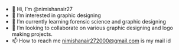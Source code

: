 - 👋 Hi, I’m @nimishanair27
- 👀 I’m interested in graphic designing
- 🌱 I’m currently learning forensic science and graphic designing
- 💞️ I’m looking to collaborate on various graphic designing and logo making projects.
- 📫 How to reach me nimishanair272000@gmail.com is my mail id

<!---
nimishanair27/nimishanair27 is a ✨ special ✨ repository because its `README.md` (this file) appears on your GitHub profile.
You can click the Preview link to take a look at your changes.
--->
